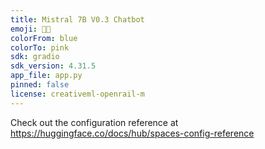 ```yaml
---
title: Mistral 7B V0.3 Chatbot
emoji: 🌠🔄️
colorFrom: blue
colorTo: pink
sdk: gradio
sdk_version: 4.31.5
app_file: app.py
pinned: false
license: creativeml-openrail-m
---
```


Check out the configuration reference at https://huggingface.co/docs/hub/spaces-config-reference